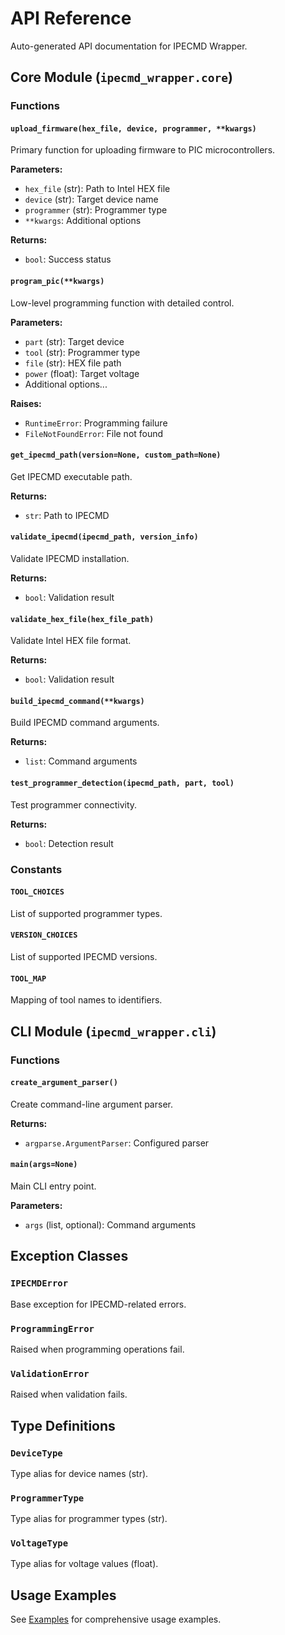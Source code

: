 # API Reference

Auto-generated API documentation for IPECMD Wrapper.

## Core Module (`ipecmd_wrapper.core`)

### Functions

#### `upload_firmware(hex_file, device, programmer, **kwargs)`

Primary function for uploading firmware to PIC microcontrollers.

**Parameters:**
- `hex_file` (str): Path to Intel HEX file
- `device` (str): Target device name
- `programmer` (str): Programmer type
- `**kwargs`: Additional options

**Returns:**
- `bool`: Success status

#### `program_pic(**kwargs)`

Low-level programming function with detailed control.

**Parameters:**
- `part` (str): Target device
- `tool` (str): Programmer type
- `file` (str): HEX file path
- `power` (float): Target voltage
- Additional options...

**Raises:**
- `RuntimeError`: Programming failure
- `FileNotFoundError`: File not found

#### `get_ipecmd_path(version=None, custom_path=None)`

Get IPECMD executable path.

**Returns:**
- `str`: Path to IPECMD

#### `validate_ipecmd(ipecmd_path, version_info)`

Validate IPECMD installation.

**Returns:**
- `bool`: Validation result

#### `validate_hex_file(hex_file_path)`

Validate Intel HEX file format.

**Returns:**
- `bool`: Validation result

#### `build_ipecmd_command(**kwargs)`

Build IPECMD command arguments.

**Returns:**
- `list`: Command arguments

#### `test_programmer_detection(ipecmd_path, part, tool)`

Test programmer connectivity.

**Returns:**
- `bool`: Detection result

### Constants

#### `TOOL_CHOICES`
List of supported programmer types.

#### `VERSION_CHOICES`
List of supported IPECMD versions.

#### `TOOL_MAP`
Mapping of tool names to identifiers.

## CLI Module (`ipecmd_wrapper.cli`)

### Functions

#### `create_argument_parser()`

Create command-line argument parser.

**Returns:**
- `argparse.ArgumentParser`: Configured parser

#### `main(args=None)`

Main CLI entry point.

**Parameters:**
- `args` (list, optional): Command arguments

## Exception Classes

### `IPECMDError`
Base exception for IPECMD-related errors.

### `ProgrammingError`
Raised when programming operations fail.

### `ValidationError`
Raised when validation fails.

## Type Definitions

### `DeviceType`
Type alias for device names (str).

### `ProgrammerType`
Type alias for programmer types (str).

### `VoltageType`
Type alias for voltage values (float).

## Usage Examples

See [Examples](examples.md) for comprehensive usage examples.
